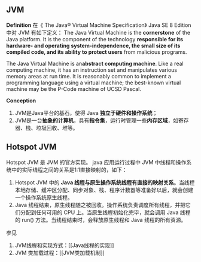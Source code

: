 ## JVM
**Definition**
在《 The Java® Virtual Machine Specification》 Java SE 8 Edition 中对 JVM 有如下定义：
The Java Virtual Machine is the **cornerstone** of the Java platform. It is the component of the technology **responsible for its hardware- and operating system-independence, the small size of its compiled code, and its ability to protect users** from malicious programs.

The Java Virtual Machine is an**abstract computing machine**. Like a real computing machine, it has an instruction set and manipulates various memory areas at run time. It is reasonably common to implement a programming language using a virtual machine; the best-known virtual machine may be the P-Code machine of UCSD Pascal.

**Conception**
1. JVM是Java平台的基石，使得 Java **独立于硬件和操作系统**；
2. JVM是一台**抽象的计算机**，具有**指令集**，运行时管理一些**内存区域**，如寄存器、栈、垃圾回收、堆等。

## Hotspot JVM
Hotspot JVM 是 JVM 的官方实现。
java 应用运行过程中 JVM 中线程和操作系统中的实际线程之间的关系是1:1直接映射的，如下：
1. Hotspot JVM 中的 **Java 线程与原生操作系统线程有直接的映射关系**。当线程本地存储、缓冲区分配、同步对象、栈、程序计数器等准备好以后，就会创建一个操作系统原生线程。
2. Java 线程结束，原生线程随之被回收。操作系统负责调度所有线程，并把它们分配到任何可用的 CPU 上。当原生线程初始化完毕，就会调用 Java 线程的 run() 方法。当线程结束时，会释放原生线程和 Java 线程的所有资源。

参见
1. JVM线程和实现方式：[[Java线程的实现]]
2. JVM 类加载过程：[[JVM类加载机制]]